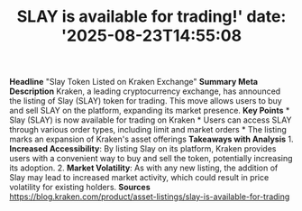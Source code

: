 ﻿---
title: "SLAY is available for trading!'
date: '2025-08-23T14:55:08"
category: "Markets"
summary: ""
slug: "slay is available for trading"
source_urls:
  - "https://blog.kraken.com/product/asset-listings/slay-is-available-for-trading"
seo:
  title: "SLAY is available for trading! | Hash n Hedge'
  description: '"
  keywords: ["news", "markets", "brief"]
---
**Headline** "Slay Token Listed on Kraken Exchange"  **Summary Meta Description** Kraken, a leading cryptocurrency exchange, has announced the listing of Slay (SLAY) token for trading. This move allows users to buy and sell SLAY on the platform, expanding its market presence.  **Key Points**  * Slay (SLAY) is now available for trading on Kraken * Users can access SLAY through various order types, including limit and market orders * The listing marks an expansion of Kraken's asset offerings  **Takeaways with Analysis**  1. **Increased Accessibility**: By listing Slay on its platform, Kraken provides users with a convenient way to buy and sell the token, potentially increasing its adoption. 2. **Market Volatility**: As with any new listing, the addition of Slay may lead to increased market activity, which could result in price volatility for existing holders.  **Sources** https://blog.kraken.com/product/asset-listings/slay-is-available-for-trading 

